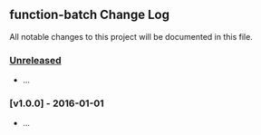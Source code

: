 ## function-batch Change Log

All notable changes to this project will be documented in this file.

### [Unreleased][unreleased]

- ...

### [v1.0.0] - 2016-01-01

- ...

[unreleased]: https://github.com/madou/function-batch/compare/v1.0.0...HEAD
[v0.0.1]: https://github.com/madou/function-batch/compare/v0.0.0...v1.0.0
